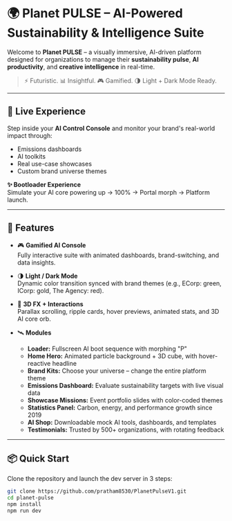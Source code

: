 # 🌍 Planet PULSE – AI-Powered Sustainability & Intelligence Suite

Welcome to **Planet PULSE** – a visually immersive, AI-driven platform designed for organizations to manage their **sustainability pulse**, **AI productivity**, and **creative intelligence** in real-time.

> ⚡ Futuristic. 📊 Insightful. 🎮 Gamified. 🌗 Light + Dark Mode Ready.

---

## 🚀 Live Experience

Step inside your **AI Control Console** and monitor your brand's real-world impact through:
- Emissions dashboards
- AI toolkits
- Real use-case showcases
- Custom brand universe themes

**✨ Bootloader Experience**  
Simulate your AI core powering up → 100% → Portal morph → Platform launch.

---

## 🧰 Features

- 🎮 **Gamified AI Console**  
  Fully interactive suite with animated dashboards, brand-switching, and data insights.

- 🌗 **Light / Dark Mode**  
  Dynamic color transition synced with brand themes (e.g., ECorp: green, ICorp: gold, The Agency: red).

- 🧊 **3D FX + Interactions**  
  Parallax scrolling, ripple cards, hover previews, animated stats, and 3D AI core orb.

- 🛰️ **Modules**
  - **Loader:** Fullscreen AI boot sequence with morphing "P"
  - **Home Hero:** Animated particle background + 3D cube, with hover-reactive headline
  - **Brand Kits:** Choose your universe – change the entire platform theme
  - **Emissions Dashboard:** Evaluate sustainability targets with live visual data
  - **Showcase Missions:** Event portfolio slides with color-coded themes
  - **Statistics Panel:** Carbon, energy, and performance growth since 2019
  - **AI Shop:** Downloadable mock AI tools, dashboards, and templates
  - **Testimonials:** Trusted by 500+ organizations, with rotating feedback

---

## 📦 Quick Start

Clone the repository and launch the dev server in 3 steps:

```bash
git clone https://github.com/pratham8530/PlanetPulseV1.git
cd planet-pulse
npm install
npm run dev
